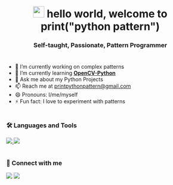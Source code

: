 <h1 align="center"><img src="https://raw.githubusercontent.com/MartinHeinz/MartinHeinz/master/wave.gif" width="30px"> hello world, welcome to print("python pattern")</h1>
<h3 align="center">Self-taught, Passionate, Pattern Programmer</h3>

#
- 🔭 I’m currently working on complex patterns
- 🌱 I’m currently learning **[OpenCV-Python](https://pypi.org/project/opencv-python/)**
- 💬 Ask me about my Python Projects
- 📫 Reach me at printpythonpattern@gmail.com
- 😄 Pronouns: I/me/myself
- ⚡ Fun fact: I love to experiment with patterns

#
<h3 align="left">🛠️ Languages and Tools </h3>
<a href="https://www.python.org" target="_blank"> <img src="https://img.icons8.com/color/35/000000/python.png"/> </a>
<a href="https://www.jetbrains.com/pycharm/" target="_blank"> <img src="https://img.icons8.com/color/35/000000/pycharm.png"/> </a>

#
<h3 align="left">🔗 Connect with me </h3>
<a href = "https://www.youtube.com/channel/UCwWMdOjO6UxMU8mxwDSku6Q/featured"><img src="https://img.icons8.com/color/35/000000/youtube-play.png"/></a>
<a href = "https://twitter.com/printpypattern"><img src="https://img.icons8.com/fluent/35/000000/twitter.png"/></a>

<!--
**printpythonpattern/printpythonpattern** is a ✨ _special_ ✨ repository because its `README.md` (this file) appears on your GitHub profile.

Here are some ideas to get you started:
-->
